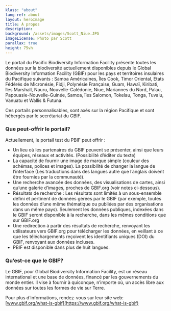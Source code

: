 ```yaml
---
klass: "about"
lang-ref: about
layout: heroImage
title: À propos
description: 
background: /assets/images/Scott_Niue.JPG
imageLicense: Photo par Scott
parallax: true
height: 75vh
---
```

Le portail du Pacific Biodiversity Information Facility présente toutes les données sur la biodiversité actuellement disponibles depuis le Global Biodiversity Information Facility (GBIF) pour les pays et territoires insulaires du Pacifique suivants : Samoa Américaines, Îles Cook, Timor Oriental, Etats Fédérés de Micronésie, Fidji, Polynésie Française, Guam, Hawaï, Kiribati, îles Marshall, Nauru, Nouvelle-Calédonie, Niue, Mariannes du Nord, Palau, Papouasie-Nouvelle-Guinée, Samoa, îles Salomon, Tokelau, Tonga, Tuvalu, Vanuatu et Wallis & Futuna.

Ces portails personnalisables, sont axés sur la région Pacifique et sont hébergés par le secrétariat du GBIF. 

### **Que peut-offrir le portail?**

Actuellement, le portail test du PBIF peut offrir :

- Un lieu où les partenaires du GBIF peuvent se présenter, ainsi que leurs équipes, réseaux et activités. (Possibilité d’éditer du texte)
- La capacité de fournir une image de marque simple (couleur des schémas, polices et images). La possibilité de changer la langue de l’interface (Les traductions dans des langues autre que l’anglais doivent être fournies par la communauté).
- Une recherche avancée des données, des visualisations de cartes, ainsi qu’une galerie d’images, proches de GBIF.org (voir notes ci-dessous).
- Résultats de recherche : Les résultats sont limités à un sous-ensemble défini et pertinent de données gérées par le GBIF (par exemple, toutes les données d’une même thématique ou publiées par des organisations dans un même pays). Seulement les données publiques, indexées dans le GBIF seront disponible à la recherche, dans les mêmes conditions que sur GBIF.org
- Une redirection à partir des résultats de recherche, renvoyant les utilisateurs vers GBIF.org pour télécharger les données, en veillant à ce que les téléchargements reçoivent les identifiants uniques (DOI) du GBIF, renvoyant aux données incluses. 
- PBIF est disponible dans plus de huit langues.

### **Qu’est-ce que le GBIF?**

Le GBIF, pour Global Biodiversity Information Facility, est un réseau international et une base de données, financé par les gouvernements du monde entier. Il vise à fournir à quiconque, n’importe où, un accès libre aux données sur toutes les formes de vie sur Terre.

Pour plus d’informations, rendez-vous sur leur site web: [www.gbif.org/what-is-gbif](https://www.gbif.org/what-is-gbif)
